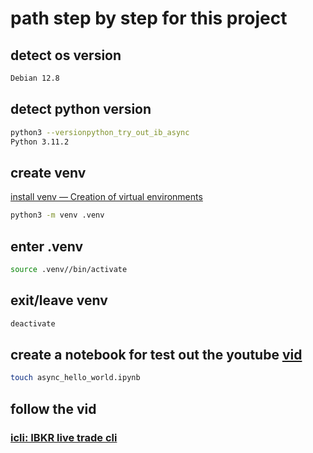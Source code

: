 # path step by step for this project

## detect os version

```bash
Debian 12.8 
```

## detect python version


```bash
python3 --versionpython_try_out_ib_async
Python 3.11.2
```


## create venv

[install venv — Creation of virtual environments](https://docs.python.org/3/library/venv.html)

```bash
python3 -m venv .venv
```

## enter .venv

```bash
source .venv//bin/activate
```

## exit/leave venv

```bash
deactivate
```

## create a notebook for test out the youtube [vid](https://www.youtube.com/watch?v=gyy_BFNui40&list=PLCZZtBmmgxn8CFKysCkcl-B1tqRgCCNIX&index=2)

```bash
touch async_hello_world.ipynb
```

## follow the vid

### [icli: IBKR live trade cli](https://github.com/mattsta/icli)
